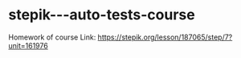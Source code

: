 # stepik---auto-tests-course
Homework of course
Link:
https://stepik.org/lesson/187065/step/7?unit=161976
